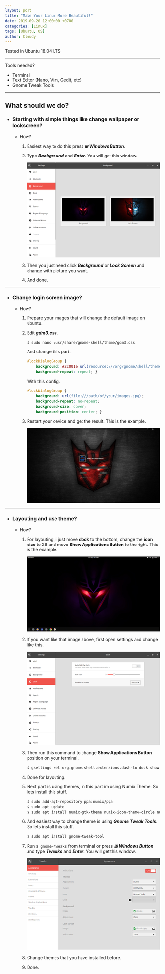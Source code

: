 ```yaml
---
layout: post
title: "Make Your Linux More Beautiful!"
date: 2019-09-20 12:00:00 +0700
categories: [Linux]
tags: [Ubuntu, OS]
author: Cloudy
---
```


Tested in Ubuntu 18.04 LTS

---

Tools needed?
- Terminal
- Text Editor (Nano, Vim, Gedit, etc)
- Gnome Tweak Tools

---

## What should we do?
- ### Starting with simple things like change wallpaper or lockscreen?
    - How?
        1. Easiest way to do this press ___⊞ Windows Button___.

        2. Type ___Background___ and ___Enter___. You will get this window.

            ![ChangeBGPictures](/assets/images/2019/9/20/mylmb1.png)

        3. Then you just need click ___Background___ or ___Lock Screen___ and change with picture you want.

        4. And done.

---

- ### Change login screen image?
    - How?
        1. Prepare your images that will change the default image on ubuntu.

        2. Edit ___gdm3.css___.
            ```sh
            $ sudo nano /usr/share/gnome-shell/theme/gdm3.css
            ```
            And change this part.
            ```css
            #lockDialogGroup {
                background: #2c001e url(resource:///org/gnome/shell/theme/noise-texture.png);
                background-repeat: repeat; }
            ```
            With this config.
            ```css
            #lockDialogGroup {
                background: url(file:///path/of/your/images.jpg);
                background-repeat: no-repeat;
                background-size: cover;
                background-position: center; }
            ```
        3. Restart your device and get the result. This is the example.

            ![ExampleResult](/assets/images/2019/9/20/mylmb2.png)


---

- ### Layouting and use theme?
    - How?
        1. For layouting, i just move __dock__ to the bottom, change the __icon size__ to 26 and move __Show Applications Button__ to the right. This is the example.

            ![ExampleDesktop](/assets/images/2019/9/20/mylmb4.png)

        2. If you want like that image above, first open settings and change like this.

            ![SettingsDock](/assets/images/2019/9/20/mylmb5.png)

        3. Then run this command to change __Show Applications Button__ position on your terminal.
            ```sh
            $ gsettings set org.gnome.shell.extensions.dash-to-dock show-apps-at-top true
            ```

        4. Done for layouting.

        5. Next part is using themes, in this part im using Numix Theme. So lets install this stuff.
            ```sh
            $ sudo add-apt-repository ppa:numix/ppa
            $ sudo apt update
            $ sudo apt install numix-gtk-theme numix-icon-theme-circle numix-icon-theme-square
            ```

        6. And easiest way to change theme is using ___Gnome Tweak Tools___. So lets install this stuff.
            ```sh
            $ sudo apt install gnome-tweak-tool
            ```
        7. Run `$ gnome-tweaks` from terminal or press ___⊞ Windows Button___ and type ___Tweaks___ and ___Enter___. You will get this window.

            ![TweaksTools](/assets/images/2019/9/20/mylmb3.png)

        8. Change themes that you have installed before.

        9. Done.
